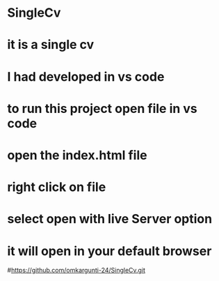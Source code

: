 # SingleCv
# it is a single cv 
# I had developed in vs code 
# to run this project open file in vs code 
# open the index.html file 
# right click on file
# select  open with live Server option 
# it will open in your default browser
#https://github.com/omkargunti-24/SingleCv.git
